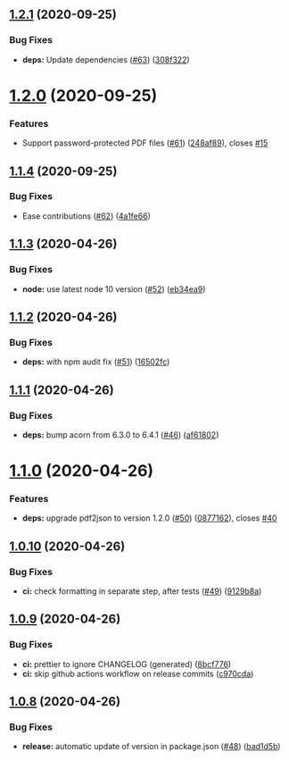 ## [1.2.1](https://github.com/adrienjoly/npm-pdfreader/compare/v1.2.0...v1.2.1) (2020-09-25)


### Bug Fixes

* **deps:** Update dependencies ([#63](https://github.com/adrienjoly/npm-pdfreader/issues/63)) ([308f322](https://github.com/adrienjoly/npm-pdfreader/commit/308f322ea670ab2ec11f77e3588667674709b453))

# [1.2.0](https://github.com/adrienjoly/npm-pdfreader/compare/v1.1.4...v1.2.0) (2020-09-25)


### Features

* Support password-protected PDF files ([#61](https://github.com/adrienjoly/npm-pdfreader/issues/61)) ([248af89](https://github.com/adrienjoly/npm-pdfreader/commit/248af89d79304dfa64b5785614b496e4e5d36e69)), closes [#15](https://github.com/adrienjoly/npm-pdfreader/issues/15)

## [1.1.4](https://github.com/adrienjoly/npm-pdfreader/compare/v1.1.3...v1.1.4) (2020-09-25)


### Bug Fixes

* Ease contributions ([#62](https://github.com/adrienjoly/npm-pdfreader/issues/62)) ([4a1fe66](https://github.com/adrienjoly/npm-pdfreader/commit/4a1fe6677d5a829049aa0c3c28dccb2f96e8e2f6))

## [1.1.3](https://github.com/adrienjoly/npm-pdfreader/compare/v1.1.2...v1.1.3) (2020-04-26)


### Bug Fixes

* **node:** use latest node 10 version ([#52](https://github.com/adrienjoly/npm-pdfreader/issues/52)) ([eb34ea9](https://github.com/adrienjoly/npm-pdfreader/commit/eb34ea92fea924d3d1e28b13a2e730b62a996b51))

## [1.1.2](https://github.com/adrienjoly/npm-pdfreader/compare/v1.1.1...v1.1.2) (2020-04-26)


### Bug Fixes

* **deps:** with npm audit fix ([#51](https://github.com/adrienjoly/npm-pdfreader/issues/51)) ([16502fc](https://github.com/adrienjoly/npm-pdfreader/commit/16502fce29af76ebf8216e17aafb388a54326b6c))

## [1.1.1](https://github.com/adrienjoly/npm-pdfreader/compare/v1.1.0...v1.1.1) (2020-04-26)


### Bug Fixes

* **deps:** bump acorn from 6.3.0 to 6.4.1 ([#46](https://github.com/adrienjoly/npm-pdfreader/issues/46)) ([af61802](https://github.com/adrienjoly/npm-pdfreader/commit/af61802d1430adab8c9c56588d8a5b565910bd3a))

# [1.1.0](https://github.com/adrienjoly/npm-pdfreader/compare/v1.0.10...v1.1.0) (2020-04-26)


### Features

* **deps:** upgrade pdf2json to version 1.2.0 ([#50](https://github.com/adrienjoly/npm-pdfreader/issues/50)) ([0877162](https://github.com/adrienjoly/npm-pdfreader/commit/08771623aa7bf228b4a39e763e38614e79dca10c)), closes [#40](https://github.com/adrienjoly/npm-pdfreader/issues/40)

## [1.0.10](https://github.com/adrienjoly/npm-pdfreader/compare/v1.0.9...v1.0.10) (2020-04-26)


### Bug Fixes

* **ci:** check formatting in separate step, after tests ([#49](https://github.com/adrienjoly/npm-pdfreader/issues/49)) ([9129b8a](https://github.com/adrienjoly/npm-pdfreader/commit/9129b8a4f860fbc674fd7485c7c0661c0344a71d))

## [1.0.9](https://github.com/adrienjoly/npm-pdfreader/compare/v1.0.8...v1.0.9) (2020-04-26)


### Bug Fixes

* **ci:** prettier to ignore CHANGELOG (generated) ([8bcf776](https://github.com/adrienjoly/npm-pdfreader/commit/8bcf77674a6e472c791accca4d8385e8462679b6))
* **ci:** skip github actions workflow on release commits ([c970cda](https://github.com/adrienjoly/npm-pdfreader/commit/c970cda451a3a3b53c9d42c721524b22a7714544))

## [1.0.8](https://github.com/adrienjoly/npm-pdfreader/compare/v1.0.7...v1.0.8) (2020-04-26)


### Bug Fixes

* **release:** automatic update of version in package.json ([#48](https://github.com/adrienjoly/npm-pdfreader/issues/48)) ([bad1d5b](https://github.com/adrienjoly/npm-pdfreader/commit/bad1d5bfce1c55b503cca3380c3187fb071b6056))
